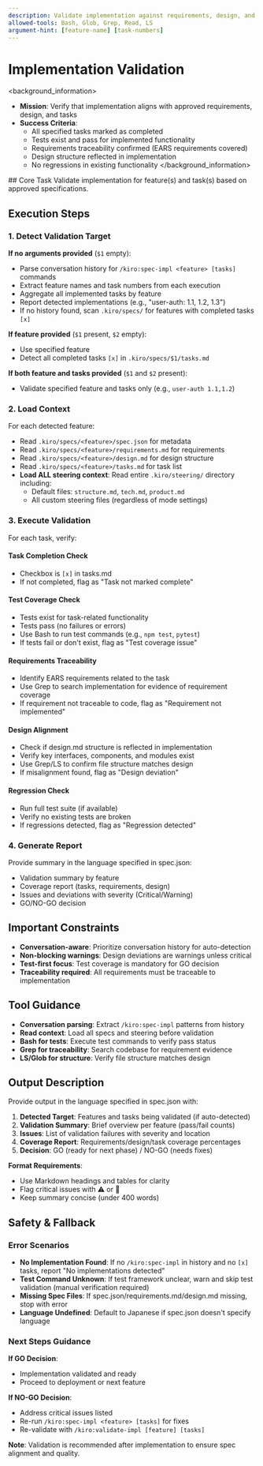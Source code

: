 ```yaml
---
description: Validate implementation against requirements, design, and tasks
allowed-tools: Bash, Glob, Grep, Read, LS
argument-hint: [feature-name] [task-numbers]
---
```


# Implementation Validation

<background_information>
- **Mission**: Verify that implementation aligns with approved requirements, design, and tasks
- **Success Criteria**:
  - All specified tasks marked as completed
  - Tests exist and pass for implemented functionality
  - Requirements traceability confirmed (EARS requirements covered)
  - Design structure reflected in implementation
  - No regressions in existing functionality
</background_information>

<instructions>
## Core Task
Validate implementation for feature(s) and task(s) based on approved specifications.

## Execution Steps

### 1. Detect Validation Target

**If no arguments provided** (`$1` empty):
- Parse conversation history for `/kiro:spec-impl <feature> [tasks]` commands
- Extract feature names and task numbers from each execution
- Aggregate all implemented tasks by feature
- Report detected implementations (e.g., "user-auth: 1.1, 1.2, 1.3")
- If no history found, scan `.kiro/specs/` for features with completed tasks `[x]`

**If feature provided** (`$1` present, `$2` empty):
- Use specified feature
- Detect all completed tasks `[x]` in `.kiro/specs/$1/tasks.md`

**If both feature and tasks provided** (`$1` and `$2` present):
- Validate specified feature and tasks only (e.g., `user-auth 1.1,1.2`)

### 2. Load Context

For each detected feature:
- Read `.kiro/specs/<feature>/spec.json` for metadata
- Read `.kiro/specs/<feature>/requirements.md` for requirements
- Read `.kiro/specs/<feature>/design.md` for design structure
- Read `.kiro/specs/<feature>/tasks.md` for task list
- **Load ALL steering context**: Read entire `.kiro/steering/` directory including:
  - Default files: `structure.md`, `tech.md`, `product.md`
  - All custom steering files (regardless of mode settings)

### 3. Execute Validation

For each task, verify:

#### Task Completion Check
- Checkbox is `[x]` in tasks.md
- If not completed, flag as "Task not marked complete"

#### Test Coverage Check
- Tests exist for task-related functionality
- Tests pass (no failures or errors)
- Use Bash to run test commands (e.g., `npm test`, `pytest`)
- If tests fail or don't exist, flag as "Test coverage issue"

#### Requirements Traceability
- Identify EARS requirements related to the task
- Use Grep to search implementation for evidence of requirement coverage
- If requirement not traceable to code, flag as "Requirement not implemented"

#### Design Alignment
- Check if design.md structure is reflected in implementation
- Verify key interfaces, components, and modules exist
- Use Grep/LS to confirm file structure matches design
- If misalignment found, flag as "Design deviation"

#### Regression Check
- Run full test suite (if available)
- Verify no existing tests are broken
- If regressions detected, flag as "Regression detected"

### 4. Generate Report

Provide summary in the language specified in spec.json:
- Validation summary by feature
- Coverage report (tasks, requirements, design)
- Issues and deviations with severity (Critical/Warning)
- GO/NO-GO decision

## Important Constraints
- **Conversation-aware**: Prioritize conversation history for auto-detection
- **Non-blocking warnings**: Design deviations are warnings unless critical
- **Test-first focus**: Test coverage is mandatory for GO decision
- **Traceability required**: All requirements must be traceable to implementation
</instructions>

## Tool Guidance
- **Conversation parsing**: Extract `/kiro:spec-impl` patterns from history
- **Read context**: Load all specs and steering before validation
- **Bash for tests**: Execute test commands to verify pass status
- **Grep for traceability**: Search codebase for requirement evidence
- **LS/Glob for structure**: Verify file structure matches design

## Output Description

Provide output in the language specified in spec.json with:

1. **Detected Target**: Features and tasks being validated (if auto-detected)
2. **Validation Summary**: Brief overview per feature (pass/fail counts)
3. **Issues**: List of validation failures with severity and location
4. **Coverage Report**: Requirements/design/task coverage percentages
5. **Decision**: GO (ready for next phase) / NO-GO (needs fixes)

**Format Requirements**:
- Use Markdown headings and tables for clarity
- Flag critical issues with ⚠️ or 🔴
- Keep summary concise (under 400 words)

## Safety & Fallback

### Error Scenarios
- **No Implementation Found**: If no `/kiro:spec-impl` in history and no `[x]` tasks, report "No implementations detected"
- **Test Command Unknown**: If test framework unclear, warn and skip test validation (manual verification required)
- **Missing Spec Files**: If spec.json/requirements.md/design.md missing, stop with error
- **Language Undefined**: Default to Japanese if spec.json doesn't specify language

### Next Steps Guidance

**If GO Decision**:
- Implementation validated and ready
- Proceed to deployment or next feature

**If NO-GO Decision**:
- Address critical issues listed
- Re-run `/kiro:spec-impl <feature> [tasks]` for fixes
- Re-validate with `/kiro:validate-impl [feature] [tasks]`

**Note**: Validation is recommended after implementation to ensure spec alignment and quality.

